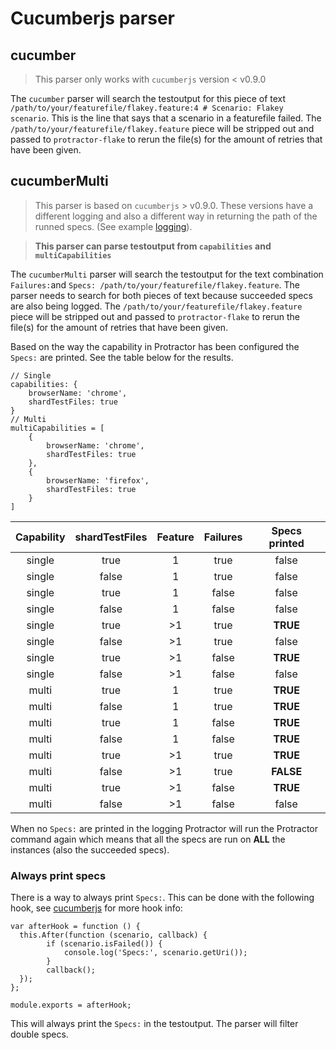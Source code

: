 
# Cucumberjs parser

## cucumber
> This parser only works with `cucumberjs` version < v0.9.0

The `cucumber` parser will search the testoutput for this piece of text `/path/to/your/featurefile/flakey.feature:4 # Scenario: Flakey scenario`. This is the line that says that a scenario in a featurefile failed.
The `/path/to/your/featurefile/flakey.feature` piece will be stripped out and passed to `protractor-flake` to rerun the file(s) for the amount of retries that have been given.

## cucumberMulti
> This parser is based on `cucumberjs` > v0.9.0. These versions have a different logging and also a different way in returning the path of the runned specs. (See example [logging](test/unit/support/fixtures/cucumberjs/)).

> **This parser can parse testoutput from `capabilities` and `multiCapabilities`**

The `cucumberMulti` parser will search the testoutput for the text combination `Failures:`and `Specs: /path/to/your/featurefile/flakey.feature`. 
The parser needs to search for both pieces of text because succeeded specs are also being logged.
The `/path/to/your/featurefile/flakey.feature` piece will be stripped out and passed to `protractor-flake` to rerun the file(s) for the amount of retries that have been given.

Based on the way the capability in Protractor has been configured the `Specs:` are printed. See the table below for the results.	

```
// Single
capabilities: {
    browserName: 'chrome',
    shardTestFiles: true
}
// Multi
multiCapabilities = [
    {
        browserName: 'chrome',
        shardTestFiles: true
    },
    {
        browserName: 'firefox',
        shardTestFiles: true
    }
]
```

| Capability | shardTestFiles | Feature | Failures | Specs printed |
| :--------: | :------------: | :-----: | :------: | :-----------: |
|  single    |      true      |    1    |   true   |     false     |
|  single    |     false      |    1    |   true   |     false     |
|  single    |      true      |    1    |  false   |     false     |
|  single    |     false      |    1    |  false   |     false     |
|  single    |      true      |   >1    |   true   |    **TRUE**   |
|  single    |     false      |   >1    |   true   |     false     |
|  single    |      true      |   >1    |  false   |    **TRUE**   |
|  single    |     false      |   >1    |  false   |     false     |
|  multi     |      true      |    1    |   true   |    **TRUE**   |
|  multi     |     false      |    1    |   true   |    **TRUE**   |
|  multi     |      true      |    1    |  false   |    **TRUE**   |
|  multi     |     false      |    1    |  false   |    **TRUE**   |
|  multi     |      true      |   >1    |   true   |    **TRUE**   |
|  multi     |     false      |   >1    |   true   |   **FALSE**   |
|  multi     |      true      |   >1    |  false   |    **TRUE**   |
|  multi     |     false      |   >1    |  false   |     false     |

When no `Specs:` are printed in the logging Protractor will run the Protractor command again which means that all the specs are run on **ALL** the instances (also the succeeded specs).
  
### Always print specs
There is a way to always print `Specs:`. This can be done with the following hook, see [cucumberjs](https://github.com/cucumber/cucumber-js) for more hook info:

```
var afterHook = function () {
  this.After(function (scenario, callback) {
        if (scenario.isFailed()) {
            console.log('Specs:', scenario.getUri());
        }
        callback();
  });
};

module.exports = afterHook;
```

This will always print the `Specs:` in the testoutput. The parser will filter double specs. 
